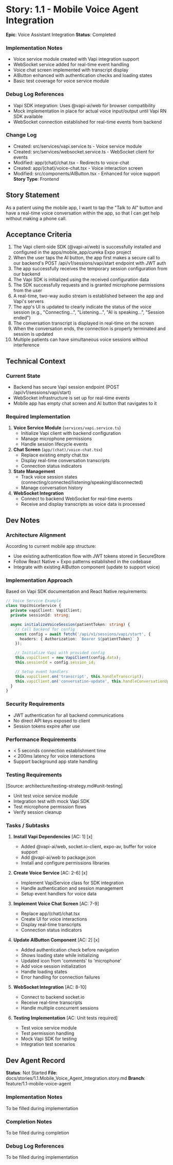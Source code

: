 # Story: 1.1 - Mobile Voice Agent Integration

**Epic**: Voice Assistant Integration
**Status**: Completed

### Implementation Notes
- Voice service module created with Vapi integration support
- WebSocket service added for real-time event handling
- Voice chat screen implemented with transcript display
- AIButton enhanced with authentication checks and loading states
- Basic test coverage for voice service module

### Debug Log References
- Vapi SDK integration: Uses @vapi-ai/web for browser compatibility
- Mock implementation in place for actual voice input/output until Vapi RN SDK available
- WebSocket connection established for real-time events from backend

### Change Log
- Created: src/services/vapi.service.ts - Voice service module
- Created: src/services/websocket.service.ts - WebSocket client for events
- Modified: app/(chat)/chat.tsx - Redirects to voice-chat
- Created: app/(chat)/voice-chat.tsx - Voice interaction screen
- Modified: src/components/AIButton.tsx - Enhanced for voice support
**Story Type**: Frontend

## Story Statement
As a patient using the mobile app,
I want to tap the "Talk to AI" button and have a real-time voice conversation within the app,
so that I can get help without making a phone call.

## Acceptance Criteria
1. The Vapi client-side SDK (@vapi-ai/web) is successfully installed and configured in the apps/mobile_app/cureka Expo project
2. When the user taps the AI button, the app first makes a secure call to our backend's POST /api/v1/sessions/vapi/start endpoint with JWT auth
3. The app successfully receives the temporary session configuration from our backend
4. The Vapi SDK is initialized using the received configuration data
5. The SDK successfully requests and is granted microphone permissions from the user
6. A real-time, two-way audio stream is established between the app and Vapi's servers
7. The app's UI is updated to clearly indicate the status of the voice session (e.g., "Connecting...", "Listening...", "AI is speaking...", "Session ended")
8. The conversation transcript is displayed in real-time on the screen
9. When the conversation ends, the connection is properly terminated and session is updated
10. Multiple patients can have simultaneous voice sessions without interference

## Technical Context

### Current State
- Backend has secure Vapi session endpoint (POST /api/v1/sessions/vapi/start)
- WebSocket infrastructure is set up for real-time events
- Mobile app has empty chat screen and AI button that navigates to it

### Required Implementation
1. **Voice Service Module** (`services/vapi.service.ts`)
   - Initialize Vapi client with backend configuration
   - Manage microphone permissions
   - Handle session lifecycle events
2. **Chat Screen** (`app/(chat)/voice-chat.tsx`)
   - Replace existing empty chat.tsx
   - Display real-time conversation transcripts
   - Connection status indicators
3. **State Management**
   - Track voice session states (connecting/connected/listening/speaking/disconnected)
   - Manage conversation history
4. **WebSocket Integration**
   - Connect to backend WebSocket for real-time events
   - Receive and display transcripts as voice data is processed

## Dev Notes

### Architecture Alignment
According to current mobile app structure:
- Use existing authentication flow with JWT tokens stored in SecureStore
- Follow React Native + Expo patterns established in the codebase
- Integrate with existing AIButton component (update to support voice)

### Implementation Approach
Based on Vapi SDK documentation and React Native requirements:

```typescript
// Voice Service Example
class VapiVoiceService {
  private vapiClient: VapiClient;
  private sessionId: string;

  async initializeVoiceSession(patientToken: string) {
    // Call backend for config
    const config = await fetch('/api/v1/sessions/vapi/start', {
      headers: { Authorization: `Bearer ${patientToken}` }
    });

    // Initialize Vapi with provided config
    this.vapiClient = new VapiClient(config.data);
    this.sessionId = config.session_id;

    // Setup event handlers
    this.vapiClient.on('transcript', this.handleTranscript);
    this.vapiClient.on('conversation-update', this.handleConversationUpdate);
  }
}
```

### Security Requirements
- JWT authentication for all backend communications
- No direct API keys exposed to client
- Session tokens expire after use

### Performance Requirements
- < 5 seconds connection establishment time
- < 200ms latency for voice interactions
- Support background app state handling

### Testing Requirements
[Source: architecture/testing-strategy.md#unit-testing]
- Unit test voice service module
- Integration test with mock Vapi SDK
- Test microphone permission flows
- Verify session cleanup

### Tasks / Subtasks

1. **Install Vapi Dependencies** [AC: 1] [x]
   - Added @vapi-ai/web, socket.io-client, expo-av, buffer for voice support
   - Add @vapi-ai/web to package.json
   - Install and configure permissions libraries

2. **Create Voice Service** [AC: 2-6] [x]
   - Implement VapiService class for SDK integration
   - Handle authentication and session management
   - Setup event handlers for voice data

3. **Implement Voice Chat Screen** [AC: 7-9]
   - Replace app/(chat)/chat.tsx
   - Create UI for voice interactions
   - Display real-time transcripts
   - Connection status indicators

4. **Update AIButton Component** [AC: 2] [x]
   - Added authentication check before navigation
   - Shows loading state while initializing
   - Updated icon from 'comments' to 'microphone'
   - Add voice session initialization
   - Handle loading states
   - Error handling for connection failures

5. **WebSocket Integration** [AC: 8-10]
   - Connect to backend socket.io
   - Receive real-time transcripts
   - Handle multiple concurrent sessions

6. **Testing Implementation** [AC: Unit tests required]
   - Test voice service module
   - Test permission handling
   - Mock Vapi SDK for testing
   - Integration test scenarios

## Dev Agent Record
**Status**: Not Started
**File**: docs/stories/1.1.Mobile_Voice_Agent_Integration.story.md
**Branch**: feature/1.1-mobile-voice-agent

### Implementation Notes
To be filled during implementation

### Completion Notes
To be filled during completion

### Debug Log References
To be filled during implementation